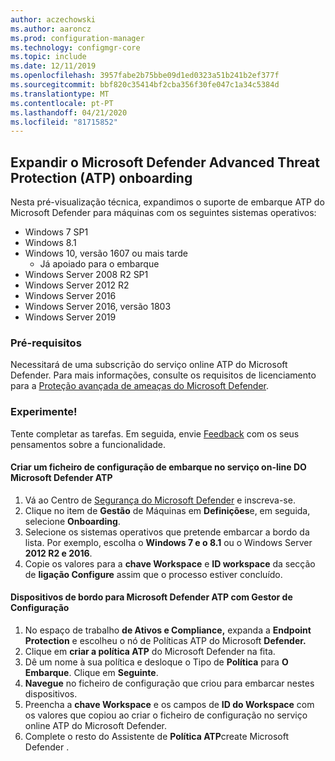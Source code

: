 ```yaml
---
author: aczechowski
ms.author: aaroncz
ms.prod: configuration-manager
ms.technology: configmgr-core
ms.topic: include
ms.date: 12/11/2019
ms.openlocfilehash: 3957fabe2b75bbe09d1ed0323a51b241b2ef377f
ms.sourcegitcommit: bbf820c35414bf2cba356f30fe047c1a34c5384d
ms.translationtype: MT
ms.contentlocale: pt-PT
ms.lasthandoff: 04/21/2020
ms.locfileid: "81715852"
---
```

## <a name="expand-microsoft-defender-advanced-threat-protection-atp-onboarding"></a><a name="bkmk_atp"></a>Expandir o Microsoft Defender Advanced Threat Protection (ATP) onboarding

Nesta pré-visualização técnica, expandimos o suporte de embarque ATP do Microsoft Defender para máquinas com os seguintes sistemas operativos:

- Windows 7 SP1
- Windows 8.1
- Windows 10, versão 1607 ou mais tarde
   - Já apoiado para o embarque
- Windows Server 2008 R2 SP1
- Windows Server 2012 R2
- Windows Server 2016
- Windows Server 2016, versão 1803
- Windows Server 2019

### <a name="prerequisites"></a>Pré-requisitos

 Necessitará de uma subscrição do serviço online ATP do Microsoft Defender. Para mais informações, consulte os requisitos de licenciamento para a [Proteção avançada de ameaças do Microsoft Defender](https://docs.microsoft.com/windows/security/threat-protection/microsoft-defender-atp/minimum-requirements#licensing-requirements).


### <a name="try-it-out"></a>Experimente!

Tente completar as tarefas. Em seguida, envie [Feedback](../../../../understand/find-help.md#product-feedback) com os seus pensamentos sobre a funcionalidade.

#### <a name="create-an-onboarding-configuration-file-in-microsoft-defender-atp-online-service"></a>Criar um ficheiro de configuração de embarque no serviço on-line DO Microsoft Defender ATP

1. Vá ao Centro de [Segurança do Microsoft Defender](https://securitycenter.windows.com/) e inscreva-se.
1. Clique no item de **Gestão** de Máquinas em **Definições**e, em seguida, selecione **Onboarding**.
1. Selecione os sistemas operativos que pretende embarcar a bordo da lista. Por exemplo, escolha o **Windows 7 e o 8.1** ou o Windows Server **2012 R2 e 2016**.
1. Copie os valores para a **chave Workspace** e **ID workspace** da secção de **ligação Configure** assim que o processo estiver concluído.

#### <a name="onboard-devices-for-microsoft-defender-atp-with-configuration-manager"></a>Dispositivos de bordo para Microsoft Defender ATP com Gestor de Configuração

1. No espaço de trabalho **de Ativos e Compliance,** expanda a **Endpoint Protection** e escolheu o nó de Políticas ATP do Microsoft **Defender.**
1. Clique em **criar a política ATP** do Microsoft Defender na fita.
1. Dê um nome à sua política e desloque o Tipo de **Política** para **O Embarque**. Clique em **Seguinte**.
1. **Navegue** no ficheiro de configuração que criou para embarcar nestes dispositivos.
1. Preencha a **chave Workspace** e os campos de **ID do Workspace** com os valores que copiou ao criar o ficheiro de configuração no serviço online ATP do Microsoft Defender.
1. Complete o resto do Assistente de **Política ATP**create Microsoft Defender .
